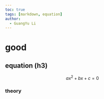 ```yaml
---
toc: true
tags: [markdown, equation]
author:
  - GuangYu Li
---
```



# good

## equation (h3)

$$
ax^2 + bx + c = 0
$$

### theory
